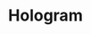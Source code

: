 ---
title: "Hologram"
description: "Tutorials on machine learning and data science productivity articles"
menu: true
type: project
project: projects/hologram
---